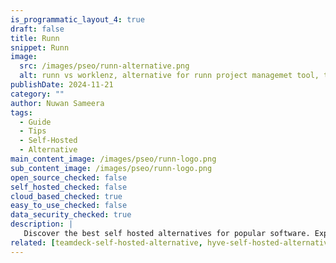 ```yaml
---
is_programmatic_layout_4: true
draft: false
title: Runn
snippet: Runn
image:
  src: /images/pseo/runn-alternative.png
  alt: runn vs worklenz, alternative for runn project managemet tool, task management, resource management, productivity, self-hosted
publishDate: 2024-11-21
category: ""
author: Nuwan Sameera
tags:
  - Guide
  - Tips
  - Self-Hosted
  - Alternative
main_content_image: /images/pseo/runn-logo.png
sub_content_image: /images/pseo/runn-logo.png
open_source_checked: false
self_hosted_checked: false
cloud_based_checked: true
easy_to_use_checked: false
data_security_checked: true
description: |
   Discover the best self hosted alternatives for popular software. Explore our comprehensive guides and find the perfect solution for your needs today.
related: [teamdeck-self-hosted-alternative, hyve-self-hosted-alternative, clickup-self-hosted-alternative, trello-self-hosted-alternative]
---
```

